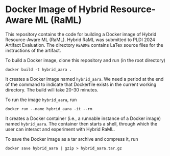 # Docker Image of Hybrid Resource-Aware ML (RaML)

This repository contains the code for building a Docker image of Hybrid
Resource-Aware ML (RaML). Hybrid RaML was submitted to PLDI 2024 Artifact
Evaluation. The directory `README` contains LaTex source files for the
instructions of the artifact.

To build a Docker image, clone this repository and run (in
the root directory)
```
docker build -t hybrid_aara .
```
It creates a Docker image named `hybrid_aara`. We need a period at the end of
the command to indicate that Dockerfile exists in the current working directory.
The build will take 20-30 minutes.

To run the image `hybrid_aara`, run
```
docker run --name hybrid_aara -it --rm
```
It creates a Docker container (i.e., a runnable instance of a Docker image)
named `hybrid_aara`. The container then starts a shell, through which the user
can interact and experiment with Hybrid RaML.

To save the Docker image as a tar archive and compress it, run
```
docker save hybrid_aara | gzip > hybrid_aara.tar.gz
```
